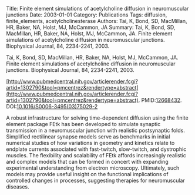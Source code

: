 Title: Finite element simulations of acetylcholine diffusion in neuromuscular junctions
Date: 2003-01-01
Category: Publications
Tags: diffusion, finite_elements, acetylcholinesterase
Authors: Tai, K, Bond, SD, MacMillan, HR, Baker, NA, Holst, MJ, McCammon, JA
Summary: Tai, K, Bond, SD, MacMillan, HR, Baker, NA, Holst, MJ, McCammon, JA. Finite element simulations of acetylcholine diffusion in neuromuscular junctions. Biophysical Journal, 84, 2234-2241, 2003. 

Tai, K, Bond, SD, MacMillan, HR, Baker, NA, Holst, MJ, McCammon, JA. Finite element simulations of acetylcholine diffusion in neuromuscular junctions. Biophysical Journal, 84, 2234-2241, 2003. 

[http://www.pubmedcentral.nih.gov/articlerender.fcgi?artid=1302790&tool=pmcentrez&rendertype=abstract](http://www.pubmedcentral.nih.gov/articlerender.fcgi?artid=1302790&tool=pmcentrez&rendertype=abstract). PMID:[12668432](http://www.ncbi.nlm.nih.gov/pubmed/12668432). DOI:[10.1016/S0006-3495(03)75029-2](http://dx.doi.org/10.1016/S0006-3495(03)75029-2)

A robust infrastructure for solving time-dependent diffusion using the finite element package FEtk has been developed to simulate synaptic transmission in a neuromuscular junction with realistic postsynaptic folds. Simplified rectilinear synapse models serve as benchmarks in initial numerical studies of how variations in geometry and kinetics relate to endplate currents associated with fast-twitch, slow-twitch, and dystrophic muscles. The flexibility and scalability of FEtk affords increasingly realistic and complex models that can be formed in concert with expanding experimental understanding from electron microscopy. Ultimately, such models may provide useful insight on the functional implications of controlled changes in processes, suggesting therapies for neuromuscular diseases.
